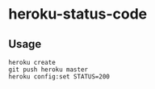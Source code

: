heroku-status-code
==================

Usage
-----

    heroku create
    git push heroku master
    heroku config:set STATUS=200


